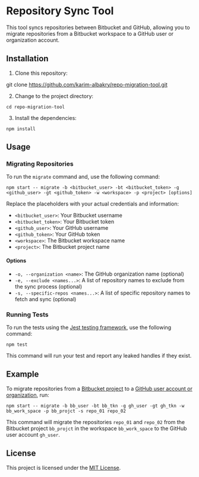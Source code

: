# Repository Sync Tool

This tool syncs repositories between Bitbucket and GitHub, allowing you to migrate repositories from a Bitbucket workspace to a GitHub user or organization account.

## Installation

1. Clone this repository:

git clone https://github.com/karim-albakry/repo-migration-tool.git


2. Change to the project directory:

```
cd repo-migration-tool
````

3. Install the dependencies:

````
npm install
````

## Usage

### Migrating Repositories

To run the `migrate` command and, use the following command:

```
npm start -- migrate -b <bitbucket_user> -bt <bitbucket_token> -g <github_user> -gt <github_token> -w <workspace> -p <project> [options]
```

Replace the placeholders with your actual credentials and information:

- `<bitbucket_user>`: Your Bitbucket username
- `<bitbucket_token>`: Your Bitbucket token
- `<github_user>`: Your GitHub username
- `<github_token>`: Your GitHub token
- `<workspace>`: The Bitbucket workspace name
- `<project>`: The Bitbucket project name

#### Options

- `-o, --organization <name>`: The GitHub organization name (optional)
- `-e, --exclude <names...>`: A list of repository names to exclude from the sync process (optional)
- `-s, --specific-repos <names...>`: A list of specific repository names to fetch and sync (optional)

### Running Tests

To run the tests using the [Jest testing framework](https://jestjs.io/), use the following command:

```
npm test
```

This command will run your test and report any leaked handles if they exist.

## Example

To migrate repositories from a [Bitbucket project](https://bitbucket.org/) to a [GitHub user account or organization](https://github.com/), run:

```
npm start -- migrate -b bb_user -bt bb_tkn -g gh_user -gt gh_tkn -w bb_work_space -p bb_projct -s repo_01 repo_02
```

This command will migrate the repositories `repo_01` and `repo_02` from the Bitbucket project `bb_projct` in the workspace `bb_work_space` to the GitHub user account `gh_user`.

## License

This project is licensed under the [MIT License](LICENSE).
```